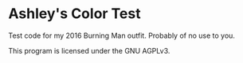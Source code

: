 # Ashley's Color Test

Test code for my 2016 Burning Man outfit. Probably of no use to you.

This program is licensed under the GNU AGPLv3.